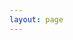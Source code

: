 ```yaml
---
layout: page
---
```

<script setup>
import {
  VPTeamPage,
  VPTeamPageTitle,
  VPTeamMembers
} from 'vitepress/theme'

const members = [
  {
    avatar: 'https://avatars.githubusercontent.com/u/146628596?v=4',
    name: 'Ni0duann',
    title: 'EzMonitor menbers',
    links: [
      { icon: 'github', link: 'https://github.com/Ni0duann' },
    //   { icon: 'twitter', link: 'https://twitter.com/youyuxi' }
    ]
  },
  {
    avatar: 'https://avatars.githubusercontent.com/u/109895777?v=4',
    name: 'Zero1017',
    title: 'EzMonitor menbers',
    links: [
      { icon: 'github', link: 'https://github.com/Eomnational' }
    ]
  }
  // 可以继续添加更多成员
]
</script>

<VPTeamPage>
  <VPTeamPageTitle>
    <template #title>
      关于我们的团队
    </template>
    <template #lead>
      EzMonitor 由一群充满热情的在读大学生开发者构建，以下是我们的核心团队成员。
    </template>
  </VPTeamPageTitle>
  <VPTeamMembers
    :members="members"
  />
</VPTeamPage>